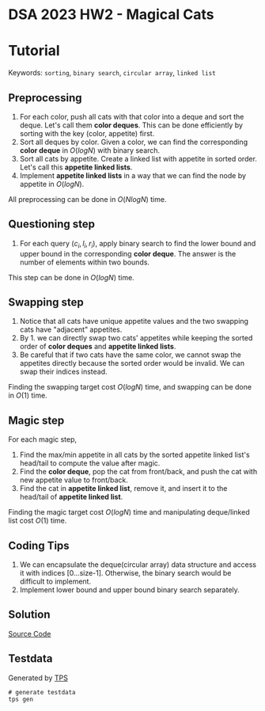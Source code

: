 # DSA 2023 HW2 - Magical Cats
# Tutorial
Keywords: `sorting`, `binary search`, `circular array`, `linked list`
## Preprocessing
1. For each color, push all cats with that color into a deque and sort the deque. Let's call them **color deques**. This can be done efficiently by sorting with the key (color, appetite) first.
3. Sort all deques by color. Given a color, we can find the corresponding **color deque** in $O(log N)$ with binary search.
4. Sort all cats by appetite. Create a linked list with appetite in sorted order. Let's call this **appetite linked lists**.
5. Implement **appetite linked lists** in a way that we can find the node by appetite in $O(log N)$.

All preprocessing can be done in $O(NlogN)$ time.
## Questioning step

1. For each query $(c_i,l_i,r_i)$, apply binary search to find the lower bound and upper bound in the corresponding **color deque**. The answer is the number of elements within two bounds.

This step can be done in $O(logN)$ time.

## Swapping step
1. Notice that all cats have unique appetite values and the two swapping cats have "adjacent" appetites.
2. By 1. we can directly swap two cats' appetites while keeping the sorted order of **color deques** and **appetite linked lists**. 
3. Be careful that if two cats have the same color, we cannot swap the appetites directly because the sorted order would be invalid. We can swap their indices instead.

Finding the swapping target cost $O(logN)$ time, and swapping can be done in $O(1)$ time.
## Magic step

For each magic step,
1. Find the max/min appetite in all cats by the sorted appetite linked list's head/tail to compute the value after magic.
2. Find the **color deque**, pop the cat from front/back, and push the cat with new appetite value to front/back.
3. Find the cat in **appetite linked list**, remove it, and insert it to the head/tail of **appetite linked list**.

Finding the magic target cost $O(logN)$ time and manipulating deque/linked list cost $O(1)$ time.
## Coding Tips
1. We can encapsulate the deque(circular array) data structure and access it with indices [0...size-1]. Otherwise, the binary search would be difficult to implement.
2. Implement lower bound and upper bound binary search separately.

## Solution

[Source Code](./solution/sol.c)

## Testdata
Generated by [TPS](https://github.com/ioi-2017/tps)
```
# generate testdata
tps gen
```
